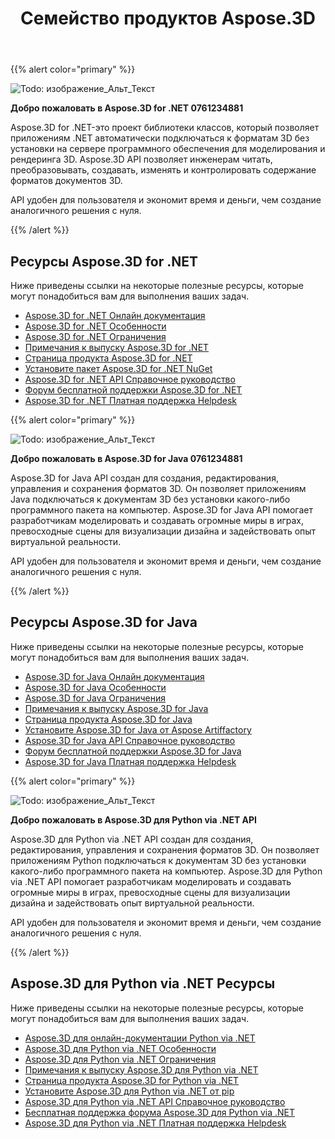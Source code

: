 ﻿---
title: Семейство продуктов Aspose.3D
type: docs
description: Aspose.3D API позволяют программистам автоматически подключать свои приложения к форматам 3D без установки на сервере программного обеспечения для моделирования и рендеринга 3D. API Aspose.3D позволяют инженерам читать, преобразовывать, создавать, изменять и контролировать содержание форматов документов 3D.
weight: 10
url: /ru/
---
{{% alert color="primary" %}} 

![Todo: изображение_Альт_Текст](home_1.png)

**Добро пожаловать в Aspose.3D for .NET 0761234881**

Aspose.3D for .NET-это проект библиотеки классов, который позволяет приложениям .NET автоматически подключаться к форматам 3D без установки на сервере программного обеспечения для моделирования и рендеринга 3D. Aspose.3D API позволяет инженерам читать, преобразовывать, создавать, изменять и контролировать содержание форматов документов 3D.

API удобен для пользователя и экономит время и деньги, чем создание аналогичного решения с нуля.

{{% /alert %}} 
## **Ресурсы Aspose.3D for .NET**
Ниже приведены ссылки на некоторые полезные ресурсы, которые могут понадобиться вам для выполнения ваших задач.

- [Aspose.3D for .NET Онлайн документация](/3d/ru/net/)
- [Aspose.3D for .NET Особенности](/3d/ru/net/)
- [Aspose.3D for .NET Ограничения](/3d/ru/net/installation/#SystemRequirements)
- [Примечания к выпуску Aspose.3D for .NET](/3d/ru/net/release-notes/)
- [Страница продукта Aspose.3D for .NET](https://products.aspose.com/3d/net/)
- [Установите пакет Aspose.3D for .NET NuGet](https://www.nuget.org/packages/Aspose.3D/)
- [Aspose.3D for .NET API Справочное руководство](https://reference.aspose.com/3d/net)
- [Форум бесплатной поддержки Aspose.3D for .NET](https://forum.aspose.com/c/3d/18)
- [Aspose.3D for .NET Платная поддержка Helpdesk](https://helpdesk.aspose.com/)

{{% alert color="primary" %}} 

![Todo: изображение_Альт_Текст](home_2.png)

**Добро пожаловать в Aspose.3D for Java 0761234881**

Aspose.3D for Java API создан для создания, редактирования, управления и сохранения форматов 3D. Он позволяет приложениям Java подключаться к документам 3D без установки какого-либо программного пакета на компьютер. Aspose.3D for Java API помогает разработчикам моделировать и создавать огромные миры в играх, превосходные сцены для визуализации дизайна и задействовать опыт виртуальной реальности.

API удобен для пользователя и экономит время и деньги, чем создание аналогичного решения с нуля.

{{% /alert %}} 


## **Ресурсы Aspose.3D for Java**
Ниже приведены ссылки на некоторые полезные ресурсы, которые могут понадобиться вам для выполнения ваших задач.

- [Aspose.3D for Java Онлайн документация](/3d/ru/java/)
- [Aspose.3D for Java Особенности](/3d/ru/java/product-overview/#rich-features)
- [Aspose.3D for Java Ограничения](/3d/ru/java/installation#SystemRequirements)
- [Примечания к выпуску Aspose.3D for Java](/3d/ru/java/release-notes/)
- [Страница продукта Aspose.3D for Java](https://products.aspose.com/3d/java)
- [Установите Aspose.3D for Java от Aspose Artiffactory](/3d/ru/java/installation)
- [Aspose.3D for Java API Справочное руководство](https://reference.aspose.com/3d/java)
- [Форум бесплатной поддержки Aspose.3D for Java](https://forum.aspose.com/c/3d)
- [Aspose.3D for Java Платная поддержка Helpdesk](https://helpdesk.aspose.com/)




{{% alert color="primary" %}} 

![Todo: изображение_Альт_Текст](/3d/ru/python-net/home_1.png)

**Добро пожаловать в Aspose.3D для Python via .NET API**

Aspose.3D для Python via .NET API создан для создания, редактирования, управления и сохранения форматов 3D. Он позволяет приложениям Python подключаться к документам 3D без установки какого-либо программного пакета на компьютер. Aspose.3D для Python via .NET API помогает разработчикам моделировать и создавать огромные миры в играх, превосходные сцены для визуализации дизайна и задействовать опыт виртуальной реальности.

API удобен для пользователя и экономит время и деньги, чем создание аналогичного решения с нуля.

{{% /alert %}} 


## **Aspose.3D для Python via .NET Ресурсы**
Ниже приведены ссылки на некоторые полезные ресурсы, которые могут понадобиться вам для выполнения ваших задач.

- [Aspose.3D для онлайн-документации Python via .NET](/3d/ru/python-net/)
- [Aspose.3D для Python via .NET Особенности](/3d/ru/python-net/product-overview/#rich-features)
- [Aspose.3D для Python via .NET Ограничения](/3d/ru/python-net/installation#SystemRequirements)
- [Примечания к выпуску Aspose.3D для Python via .NET](/3d/ru/python-net/release-notes/)
- [Страница продукта Aspose.3D for Python via .NET](https://products.aspose.com/3d/python-net)
- [Установите Aspose.3D для Python via .NET от pip](/3d/ru/python-net/installation)
- [Aspose.3D для Python via .NET API Справочное руководство](https://reference.aspose.com/3d/python-net)
- [Бесплатная поддержка форума Aspose.3D для Python via .NET](https://forum.aspose.com/c/3d)
- [Aspose.3D для Python via .NET Платная поддержка Helpdesk](https://helpdesk.aspose.com/)





